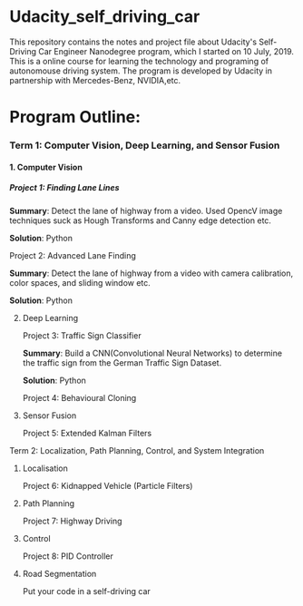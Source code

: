 # Udacity_self_driving_car

This repository contains the notes and project file about Udacity's Self-Driving Car Engineer Nanodegree program, which I started on 10 July, 2019. This is a online course for learning the technology and programing of autonomouse driving system. The program is developed by Udacity in partnership with Mercedes-Benz, NVIDIA,etc.

# Program Outline:

### Term 1: Computer Vision, Deep Learning, and Sensor Fusion

#### 1. Computer Vision

   ##### Project 1: Finding Lane Lines 
   
   **Summary**: Detect the lane of highway from a video. Used OpencV image techniques suck as Hough Transforms and Canny edge detection etc.
   
   **Solution**: Python

   Project 2: Advanced Lane Finding
   
   **Summary**: Detect the lane of highway from a video with camera calibration, color spaces, and sliding window etc.
   
   **Solution**: Python

2. Deep Learning

   Project 3: Traffic Sign Classifier
   
   **Summary**: Build a CNN(Convolutional Neural Networks) to determine the traffic sign from the German Traffic Sign Dataset.
   
   **Solution**: Python

   Project 4: Behavioural Cloning

3. Sensor Fusion

   Project 5: Extended Kalman Filters

Term 2: Localization, Path Planning, Control, and System Integration

1. Localisation

   Project 6: Kidnapped Vehicle (Particle Filters)

2. Path Planning

   Project 7: Highway Driving

3. Control

   Project 8: PID Controller

4. Road Segmentation

   Put your code in a self-driving car
